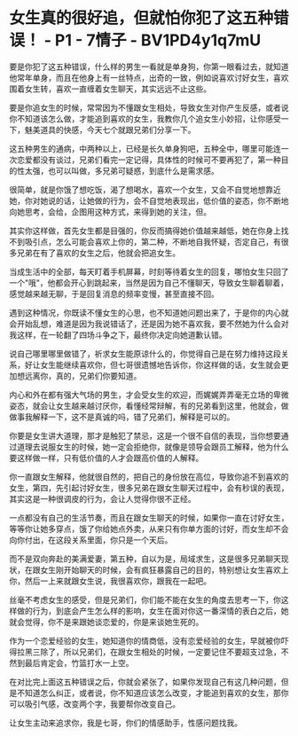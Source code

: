 # 女生真的很好追，但就怕你犯了这五种错误！ - P1 - 7情子 - BV1PD4y1q7mU

要是你犯了这五种错误，什么样的男生一看就是单身狗，你第一眼看过去，就知道他常年单身，而且在他身上有一丝特点，出奇的一致，例如说喜欢讨好女生，喜欢围着女生转，喜欢一直缠着女生聊天，其实远远不止这些。

要是你追女生的时候，常常因为不懂跟女生相处，导致女生对你产生反感，或者说你不知道该怎么做，才能追到喜欢的女生，我教你几个追女生小妙招，让你感受一下，魅美道具的快感，今天七个就跟兄弟们分享一下。

这五种男生的通病，中两种以上，已经是长久单身狗吧，五种全中，哪里可能连一次恋爱都没有谈过，兄弟们看完一定记得，具体性的时候可不要再犯了，第一种目的性太强，也可以叫做，多兄弟可疑惑，到底什么是需求感。

很简单，就是你饿了想吃饭，渴了想喝水，喜欢一个女生，又会不自觉地想靠近她，你对她说的话，让她做的行为，会不自觉地表现出，低价值的姿态，你不断地向她思考，会给，企图用这种方式，来得到她的关注，但。

其实你这样做，首先女生都是目强的，你反而搞得她价值越来越低，她在你身上找不到吸引点，怎么可能会喜欢上你的，第二种，不断地自我怀疑，否定自己，有很多兄弟在有了喜欢的女生之后，他就会把追女生。

当成生活中的全部，每天盯着手机屏幕，时刻等待着女生的回复，哪怕女生只回了一个"哦"，他都会开心到跳起来，当然是因为自己不懂聊天，导致女生聊着聊着，感觉越来越无聊，于是回复消息的频率变慢，甚至直接不回。

遇到这种情况，你既读不懂女生的心思，也不知道她问题出来了，于是你的内心就会开始乱想，难道是因为我说错话了，还是因为她不喜欢我，要不然她为什么会对我这样，在一轮翻了四场斗争之下，最终你决定向她道歉认错。

说自己哪里哪里做错了，祈求女生能原谅什么的，你觉得自己是在努力维持这段关系，好让女生能继续喜欢你，但七哥很遗憾地告诉你，你这样做的话，女生就会更加想远离你，真的，兄弟们你要知道。

内心和外在都有强大气场的男生，才会受女生的欢迎，而娓娓弄弄毫无立场的卑微姿态，就会让女生越来越讨厌你，看懂经常辩解，有的兄弟看到这里，他就会，做做事我解释一下，这不是真诚的吗，错了兄弟们，解释是可以的。

你要是女生讲大道理，那才是触犯了禁忌，这是一个很不自信的表现，当你想要通过道理去说服女生的时候，她一定会拒绝你，就像是领导会跟员工解释，他为什么要这样做一样，只有低价值的人才会跟高价值的人解释。

你一直跟女生解释，他就很自然的，把自己的身份放在高位，导致你追不到喜欢的女生，第四，先引起讨好女生，很多兄弟在跟女生聊天过程中，会有秒误的表现，其实这是一种很调皮的行为，会让人觉得你很不正经。

一点都没有自己的生活节奏，而且在跟女生聊天的时候，如果你一直在讨好女生，等等你让她多穿点，饿了你给她点外卖，从来只有你单方面的讨好，而女生却不会向你付出，在这段关系里面，你只是一个天后。

而不是双向奔赴的美满爱妻，第五种，自以为是，局域求生，这是很多兄弟聊天现状，在跟女生刚开始聊天的时候，会有疯狂暴露自己的目的，特别想让女生喜欢上你，然后一上来就跟女生说，我很喜欢你，跟我在一起吧。

丝毫不考虑女生的感受，但是兄弟们，你们能不能在女生的角度去思考一下，你这样做的行为，到底会产生怎么样的影响，女生在面对你这一番深情的表白之后，她就会觉得，你不是来跟她谈恋爱的，你是来谈她生死的。

作为一个恋爱经验的女生，她知道你的情商低，没有恋爱经验的女生，早就被你吓得拉黑三除了，所以兄弟们，在跟女生相处的时候，一定要记住不要超支过急，不然到最后肯定会，竹篮打水一上空。

在对比完上面这五种错误之后，你就会紧张了，如果你发现自己有这几种问题，但是不知道怎么纠正，或者说，你不知道应该怎么改变，才能追到喜欢的女生，那你可以吸引气感，改变两个字，我要帮你改变自己。

让女生主动来追求你，我是七哥，你们的情感助手，性感问题找我。